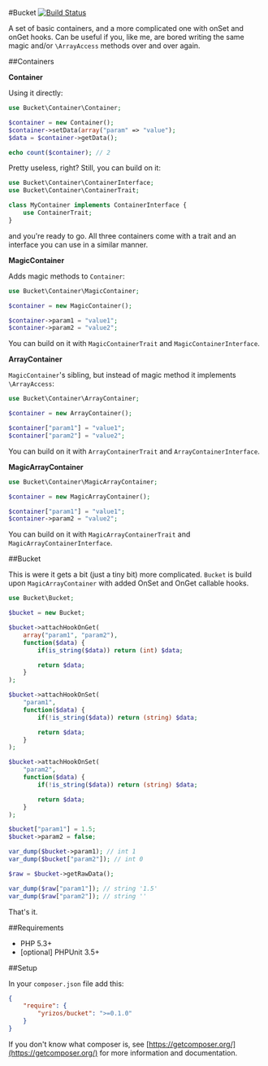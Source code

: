 #Bucket [![Build Status](https://travis-ci.org/yrizos/bucket.png?branch=master)](https://travis-ci.org/yrizos/bucket)

A set of basic containers, and a more complicated one with onSet and onGet hooks. Can be useful if you, like me, are bored writing the same magic and/or `\ArrayAccess` methods over and over again.

##Containers

**Container**

Using it directly:

```php
use Bucket\Container\Container;

$container = new Container();
$container->setData(array("param" => "value");
$data = $container->getData();

echo count($container); // 2
```

Pretty useless, right? Still, you can build on it:

```php
use Bucket\Container\ContainerInterface;
use Bucket\Container\ContainerTrait;

class MyContainer implements ContainerInterface {
    use ContainerTrait;
}
```

and you're ready to go. All three containers come with a trait and an interface you can use in a similar manner.

**MagicContainer**

Adds magic methods to `Container`:

```php
use Bucket\Container\MagicContainer;

$container = new MagicContainer();

$container->param1 = "value1";
$container->param2 = "value2";
```

You can build on it with `MagicContainerTrait` and `MagicContainerInterface`.

**ArrayContainer**

`MagicContainer`'s sibling, but instead of magic method it implements `\ArrayAccess`:

```php
use Bucket\Container\ArrayContainer;

$container = new ArrayContainer();

$container["param1"] = "value1";
$container["param2"] = "value2";
```

You can build on it with `ArrayContainerTrait` and `ArrayContainerInterface`.

**MagicArrayContainer**

```php
use Bucket\Container\MagicArrayContainer;

$container = new MagicArrayContainer();

$container["param1"] = "value1";
$container->param2 = "value2";
```

You can build on it with `MagicArrayContainerTrait` and `MagicArrayContainerInterface`.

##Bucket

This is were it gets a bit (just a tiny bit) more complicated. `Bucket` is build upon `MagicArrayContainer` with added OnSet and OnGet callable hooks.

```php
use Bucket\Bucket;

$bucket = new Bucket;

$bucket->attachHookOnGet(
    array("param1", "param2"),
    function($data) {
        if(is_string($data)) return (int) $data;

        return $data;
    }
);

$bucket->attachHookOnSet(
    "param1",
    function($data) {
        if(!is_string($data)) return (string) $data;

        return $data;
    }
);

$bucket->attachHookOnSet(
    "param2",
    function($data) {
        if(!is_string($data)) return (string) $data;

        return $data;
    }
);

$bucket["param1"] = 1.5;
$bucket->param2 = false;

var_dump($bucket->param1); // int 1
var_dump($bucket["param2"]); // int 0

$raw = $bucket->getRawData();

var_dump($raw["param1"]); // string '1.5'
var_dump($raw["param2"]); // string ''
```

That's it.

##Requirements
- PHP 5.3+
- [optional] PHPUnit 3.5+

##Setup

In your `composer.json` file add this:

``` json
{
    "require": {
        "yrizos/bucket": ">=0.1.0"
    }
}
```

If you don't know what composer is, see [https://getcomposer.org/](https://getcomposer.org/) for more information and documentation.
